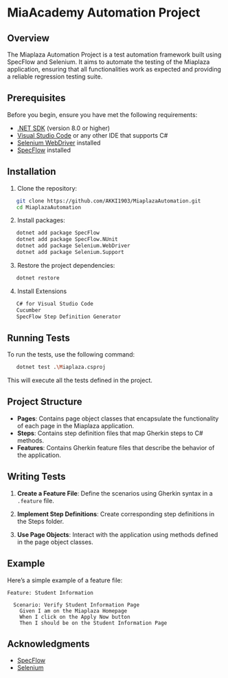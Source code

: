 
# MiaAcademy Automation Project

## Overview

The Miaplaza Automation Project is a test automation framework built using SpecFlow and Selenium. It aims to automate the testing of the Miaplaza application, ensuring that all functionalities work as expected and providing a reliable regression testing suite.

## Prerequisites

Before you begin, ensure you have met the following requirements:

- [.NET SDK](https://dotnet.microsoft.com/download) (version 8.0 or higher)
- [Visual Studio Code](https://code.visualstudio.com/) or any other IDE that supports C#
- [Selenium WebDriver](https://www.selenium.dev/documentation/en/webdriver/) installed
- [SpecFlow](https://specflow.org/) installed

## Installation

1. Clone the repository:
```bash
   git clone https://github.com/AKKI1903/MiaplazaAutomation.git
   cd MiaplazaAutomation
   ```   

2. Install packages:
```bash
   dotnet add package SpecFlow
   dotnet add package SpecFlow.NUnit
   dotnet add package Selenium.WebDriver
   dotnet add package Selenium.Support

   ```  

3. Restore the project dependencies:
```bash
   dotnet restore
   ```
4. Install Extensions
```bash
   C# for Visual Studio Code
   Cucumber
   SpecFlow Step Definition Generator
   ```

## Running Tests

To run the tests, use the following command:

```bash
   dotnet test .\Miaplaza.csproj
```

This will execute all the tests defined in the project.

## Project Structure

- **Pages**: Contains page object classes that encapsulate the functionality of each page in the Miaplaza application.
- **Steps**: Contains step definition files that map Gherkin steps to C# methods.
- **Features**: Contains Gherkin feature files that describe the behavior of the application.

## Writing Tests

1. **Create a Feature File**: Define the scenarios using Gherkin syntax in a `.feature` file.

2. **Implement Step Definitions**: Create corresponding step definitions in the Steps folder.

3. **Use Page Objects**: Interact with the application using methods defined in the page object classes.

## Example

Here’s a simple example of a feature file:

```gherkin
Feature: Student Information

  Scenario: Verify Student Information Page
    Given I am on the Miaplaza Homepage
    When I click on the Apply Now button
    Then I should be on the Student Information Page
```

## Acknowledgments

- [SpecFlow](https://specflow.org/)
- [Selenium](https://www.selenium.dev/)
```
